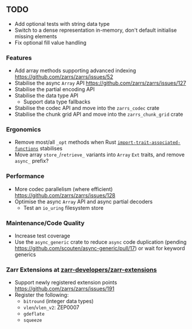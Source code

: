 ## TODO

- Add optional tests with string data type
- Switch to a dense representation in-memory, don't default initialise missing elements
- Fix optional fill value handling

### Features
- Add array methods supporting advanced indexing <https://github.com/zarrs/zarrs/issues/52>
- Stabilise the async `Array` API <https://github.com/zarrs/zarrs/issues/127>
- Stabilise the partial encoding API
- Stabilise the data type API
  - Support data type fallbacks
- Stabilise the codec API and move into the `zarrs_codec` crate
- Stabilise the chunk grid API and move into the `zarrs_chunk_grid` crate

### Ergonomics
- Remove most/all `_opt` methods when Rust [`import-trait-associated-functions`](https://github.com/rust-lang/rust/issues/134691) stabilises
- Move array `store_`/`retrieve_` variants into `Array` `Ext` traits, and remove `async_` prefix?

### Performance
- More codec parallelism (where efficient) <https://github.com/zarrs/zarrs/issues/128>
- Optimise the async `Array` API and async partial decoders
  - Test an `io_uring` filesystem store

### Maintenance/Code Quality
- Increase test coverage
- Use the `async_generic` crate to reduce `async` code duplication (pending https://github.com/scouten/async-generic/pull/17) or wait for keyword generics

### Zarr Extensions at [zarr-developers/zarr-extensions]
- Support newly registered extension points <https://github.com/zarrs/zarrs/issues/191>
- Register the following:
  - `bitround` (integer data types)
  - `vlen`/`vlen_v2`: ZEP0007
  - `gdeflate`
  - `squeeze`

[zarr-developers/zarr-extensions]: https://github.com/zarr-developers/zarr-extensions
